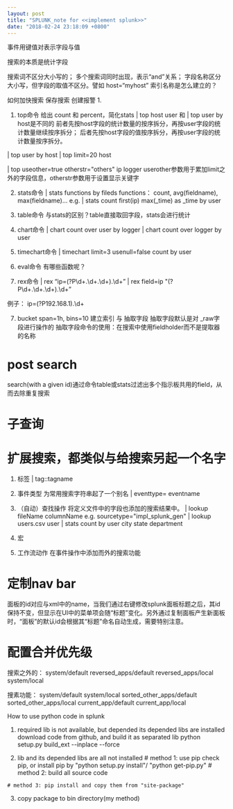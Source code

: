 ```yaml
---
layout: post
title: "SPLUNK_note for <<implement splunk>>"
date: "2018-02-24 23:18:09 +0800"
---
```

事件用键值对表示字段与值

搜索的本质是统计字段


搜索词不区分大小写的；
多个搜索词同时出现，表示“and”关系；
字段名称区分大小写，但字段的取值不区分。譬如 host=“myhost”
索引名称是怎么建立的？

如何加快搜索
保存搜索
创建报警 1.

1. top命令
给出 count 和 percent，简化stats
| top host user 和 | top user by host是不同的
前者先按host字段的统计数量的按序拆分，再按user字段的统计数量继续按序拆分；
后者先按host字段的值按序拆分，再按user字段的统计数量按序拆分。

| top user by host
| top limit=20 host

| top useother=true otherstr="others" ip logger
userother参数用于累加limit之外的字段信息，otherstr参数用于设置显示关键字

2. stats命令
| stats functions by fileds
functions：
  count, avg(fieldname), max(fieldname)...
e.g.  | stats count first(ip) max(_time) as _time by user

3. table命令
与stats的区别？table直接取回字段，stats会进行统计

3. chart命令
| chart count over user by logger
| chart count over logger by user

4. timechart命令
| timechart limit=3 usenull=false count by user

5. eval命令
有哪些函数呢？

6. rex命令
| rex “ip=(?P<subnet>\d+\.\d+\.\d+)\.\d+”
| rex field=ip "(?P<subnet>\d+\.\d+\.\d+)\.\d+”

例子：
ip=(?P<subnet>192.168.1)\.\d+

7. bucket
span=1h, bins=10
建立索引 与 抽取字段
抽取字段默认是对 _raw字段进行操作的
抽取字段命令的使用：在搜索中使用fieldholder而不是提取器的名称

# post search
search(with a given id)通过命令table或stats过滤出多个指示板共用的field，从而去除重复搜索

# 子查询

# 扩展搜索，都类似与给搜索另起一个名字
1. 标签
| tag::tagname
2. 事件类型
为常用搜索字符串起了一个别名
| eventtype= eventname
3. （自动）查找操作
将定义文件中的字段也添加的搜索结果中。
| lookup fileName columnName
e.g.
sourcetype="impl_splunk_gen" | lookup users.csv user | stats count by user city state department
4. 宏

5. 工作流动作
在事件操作中添加而外的搜索功能

# 定制nav bar
面板的id对应与xml中的name，当我们通过右键修改splunk面板标题之后，其id保持不变，但显示在UI中的菜单项会随“标题”变化。另外通过复制面板产生新面板时，“面板”的默认id会根据其“标题”命名自动生成，需要特别注意。

# 配置合并优先级
  搜索之外的：
  system/default
  reversed_apps/default
  reversed_apps/local
  system/local

  搜素功能：
  system/default
  system/local
  sorted_other_apps/default
  sorted_other_apps/local
  current_app/default
  current_app/local

How to use python code in splunk
  1. required lib is not available, but depended its depended libs are installed
  download code from github, and build it as separated lib
  python setup.py build_ext --inplace --force

  2. lib and its depended libs are all not installed
    # method 1: use pip
    check pip, or install pip by "python setup.py install"/ "python get-pip.py"
    # method 2: build all source code

    # method 3: pip install and copy them from "site-package"
  3. copy package to bin directory(my method)
